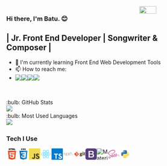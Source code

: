 <!-- Batu's README -->

<img src="https://media.giphy.com/media/xTiTnnnWvRXTeXx3wc/source.gif" align="right" width="30%" height="40%">

### Hi there, I'm Batu. :blush:
## | Jr. Front End Developer | Songwriter & Composer |

* 🌱 I'm currently learning Front End Web Development Tools
* 📫 How to reach me: 
* [<img align="left" src="https://img.shields.io/badge/LinkedIn-0077B5?style=for-the-badge&logo=linkedin&logoColor=white" />][linkedin]
[<img align="left" src="https://img.shields.io/badge/Twitter-1DA1F2?style=for-the-badge&logo=twitter&logoColor=white" />][twitter]
[<img align="left" src="https://img.shields.io/badge/Instagram-E4405F?style=for-the-badge&logo=instagram&logoColor=white" />][instagram]
[<img align="left" src="https://img.shields.io/badge/Medium-12100E?style=for-the-badge&logo=medium&logoColor=blue" />][medium]

<br />
<br />

<summary>:bulb: GitHub Stats </summary>
<img src="https://github-readme-stats.vercel.app/api?username=batukochan&theme=tokyonight" >
<br />

<summary>:bulb: Most Used Languages </summary>
<img src="https://github-readme-stats.vercel.app/api/top-langs/?username=batukochan&layout=compact&theme=tokyonight" >

<br />

### Tech I Use

<img align="left" src="https://raw.githubusercontent.com/github/explore/80688e429a7d4ef2fca1e82350fe8e3517d3494d/topics/html/html.png" align="right" width="30" height="30" >
<img align="left" src="https://raw.githubusercontent.com/github/explore/80688e429a7d4ef2fca1e82350fe8e3517d3494d/topics/css/css.png" align="right" width="30" height="30" >
<img align="left" src="https://raw.githubusercontent.com/github/explore/80688e429a7d4ef2fca1e82350fe8e3517d3494d/topics/javascript/javascript.png" align="right" width="30" height="30" >
<img align="left" src="https://raw.githubusercontent.com/github/explore/80688e429a7d4ef2fca1e82350fe8e3517d3494d/topics/react/react.png" align="right" width="30" height="30" >
<img align="left" src="https://raw.githubusercontent.com/github/explore/main/topics/typescript/typescript.png" width="30" height="30" >
<img align="left" src="https://raw.githubusercontent.com/github/explore/main/topics/nextjs/nextjs.png" width="30" height="30" >
<img align="left" src="https://raw.githubusercontent.com/github/explore/80688e429a7d4ef2fca1e82350fe8e3517d3494d/topics/git/git.png" align="right" width="30" height="30" >
<img align="left" src="https://raw.githubusercontent.com/github/explore/80688e429a7d4ef2fca1e82350fe8e3517d3494d/topics/bootstrap/bootstrap.png" align="right" width="30" height="30" >
<img align="left" src="https://material-ui.com/static/logo.png" alt="Material-UI" width="30" height="30"  align="right">
<img align="left" src="https://raw.githubusercontent.com/github/explore/80688e429a7d4ef2fca1e82350fe8e3517d3494d/topics/sass/sass.png" align="right" width="30" height="30" >
<img align="left" src="https://raw.githubusercontent.com/github/explore/80688e429a7d4ef2fca1e82350fe8e3517d3494d/topics/python/python.png" align="right" width="30" height="30" >


<!-- Links -->
[linkedin]: https://www.linkedin.com/in/batukochan
[medium]: https://batukochan.medium.com
[twitter]: https://twitter.com/batukochan
[instagram]: https://www.instagram.com/batukochan/
